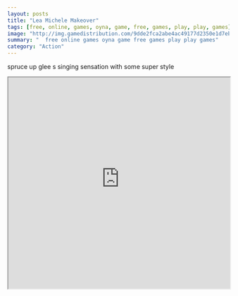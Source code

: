 ```yaml
---
layout: posts
title: "Lea Michele Makeover"
tags: [free, online, games, oyna, game, free, games, play, play, games]
image: "http://img.gamedistribution.com/9dde2fca2abe4ac49177d2350e1d7eb8.jpg"
summary: "  free online games oyna game free games play play games"
category: "Action"
---
```


spruce up glee s singing sensation with some super style

<iframe width="100%" height="480px;" src="http://flash.gamedistribution.com?game=9dde2fca2abe4ac49177d2350e1d7eb8"></iframe>